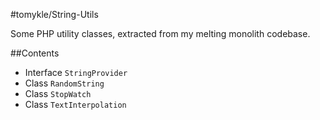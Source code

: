 #tomykle/String-Utils

Some PHP utility classes, extracted from my melting monolith codebase.

##Contents
- Interface `StringProvider`
- Class `RandomString`- Class `StopWatch`- Class `TextInterpolation`


